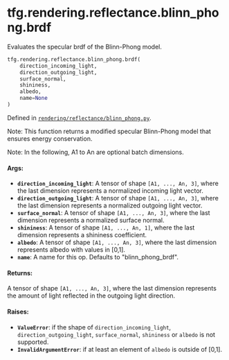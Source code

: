 <div itemscope itemtype="http://developers.google.com/ReferenceObject">
<meta itemprop="name" content="tfg.rendering.reflectance.blinn_phong.brdf" />
<meta itemprop="path" content="Stable" />
</div>

# tfg.rendering.reflectance.blinn_phong.brdf

Evaluates the specular brdf of the Blinn-Phong model.

``` python
tfg.rendering.reflectance.blinn_phong.brdf(
    direction_incoming_light,
    direction_outgoing_light,
    surface_normal,
    shininess,
    albedo,
    name=None
)
```



Defined in [`rendering/reflectance/blinn_phong.py`](https://github.com/tensorflow/agents/tree/master/tensorflow_graphics/rendering/reflectance/blinn_phong.py).

<!-- Placeholder for "Used in" -->

Note:
  This function returns a modified specular Blinn-Phong model that ensures
  energy conservation.

Note:
  In the following, A1 to An are optional batch
  dimensions.

#### Args:

* <b>`direction_incoming_light`</b>: A tensor of shape `[A1, ..., An, 3]`, where the
    last dimension represents a normalized incoming light vector.
* <b>`direction_outgoing_light`</b>: A tensor of shape `[A1, ..., An, 3]`, where the
    last dimension represents a normalized outgoing light vector.
* <b>`surface_normal`</b>: A tensor of shape `[A1, ..., An, 3]`, where the last
    dimension represents a normalized surface normal.
* <b>`shininess`</b>: A tensor of shape `[A1, ..., An, 1]`, where the last dimension
    represents a shininess coefficient.
* <b>`albedo`</b>: A tensor of shape `[A1, ..., An, 3]`, where the last dimension
    represents albedo with values in [0,1].
* <b>`name`</b>: A name for this op. Defaults to "blinn_phong_brdf".


#### Returns:

A tensor of shape `[A1, ..., An, 3]`, where the last dimension represents
  the amount of light reflected in the outgoing light direction.


#### Raises:

* <b>`ValueError`</b>: if the shape of `direction_incoming_light`,
  `direction_outgoing_light`, `surface_normal`, `shininess` or `albedo` is not
  supported.
* <b>`InvalidArgumentError`</b>: if at least an element of `albedo` is outside of
  [0,1].